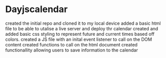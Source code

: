 # Dayjscalendar
created the initial repo and cloned it to my local device
added a basic html file to be able to utalise a live server and deploy thr calendar
created and added basic css styling to represent future and current times based off colors.
created a JS file with an inital event listener to call on the DOM content
created functions to call on the html document 
created functionallity allowing users to save information to the calendar 

